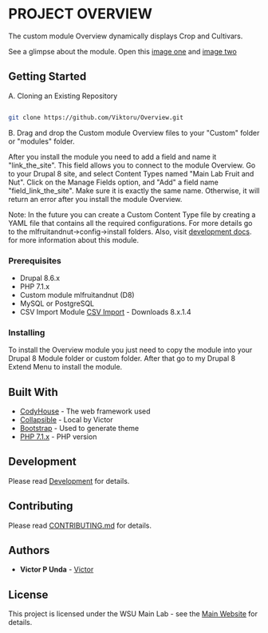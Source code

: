 # PROJECT OVERVIEW

The custom module Overview dynamically displays Crop and Cultivars.

See a glimpse about the module. Open this [image one](/ScreenShot.png) and [image two](/ScreenShot2.png)

## Getting Started

A. Cloning an Existing Repository  
```bash

git clone https://github.com/Viktoru/Overview.git

```
B. Drag and drop the Custom module Overview files to your "Custom" folder or "modules" folder.

After you install the module you need to add a field and name it "link_the_site". This field allows you to connect to the module Overview. 
Go to your Drupal 8 site, and select Content Types named "Main Lab Fruit and Nut". Click on the Manage Fields option, and "Add" a field name "field_link_the_site". Make sure it is exactly the same name. Otherwise, it will return an error after you install the module Overview.

Note: In the future you can create a Custom Content Type file by creating a YAML file that contains all the required configurations. For more details go to the mlfruitandnut->config->install folders. 
Also, visit [development docs](https://github.com/Viktoru/mlfruitandnut/blob/master/mlfruitandnut/docs/development.md). for more information about this module.

### Prerequisites

- Drupal 8.6.x
- PHP 7.1.x
- Custom module mlfruitandnut (D8)
- MySQL or  PostgreSQL
- CSV Import Module [CSV Import](https://www.drupal.org/project/csv_importer) - Downloads 8.x.1.4

### Installing

To install the Overview module you just need to copy the module into your Drupal 8 Module folder or custom folder. After that go to my Drupal 8 Extend Menu to install the module.

## Built With

* [CodyHouse](https://codyhouse.co/) - The web framework used
* [Collapsible](https://github.com/Viktoru/Overview/tree/master/mainlab_list/assets/css) - Local by Victor
* [Bootstrap](https://getbootstrap.com/docs/3.4/) - Used to generate theme
* [PHP 7.1.x](http://php.net/) - PHP version


## Development

Please read [Development](https://github.com/Viktoru/Overview/blob/master/mainlab_list/docs/development.md) for details.


## Contributing

Please read [CONTRIBUTING.md](https://github.com/Viktoru/) for details.

## Authors

* **Victor P Unda** - [Victor](https://github.com/Viktoru/)

## License

This project is licensed under the WSU Main Lab - see the [Main Website](http://www.bioinfo.wsu.edu) for details.